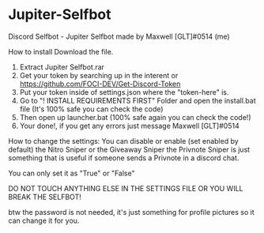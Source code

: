 # Jupiter-Selfbot
Discord Selfbot - Jupiter Selfbot made by Maxwell [GLT]#0514 (me)

How to install
Download the file.

1. Extract Jupiter Selfbot.rar
2. Get your token by searching up in the interent or https://github.com/FOCI-DEV/Get-Discord-Token
3. Put your token inside of settings.json where the "token-here" is.
4. Go to "! INSTALL REQUIREMENTS FIRST" Folder and open the install.bat file (It's 100% safe you can check the code)
5. Then open up launcher.bat (100% safe again you can check the code!)
6. Your done!, if you get any errors just message Maxwell [GLT]#0514

How to change the settings:
You can disable or enable (set enabled by default)
the Nitro Sniper or the Giveaway Sniper the Privnote Sniper is just something that is useful
if someone sends a Privnote in a discord chat.

You can only set it as "True" or "False"

DO NOT TOUCH ANYTHING ELSE IN THE SETTINGS FILE OR YOU WILL BREAK THE SELFBOT!

btw the password is not needed, it's just something for profile pictures so it can change it for you.

